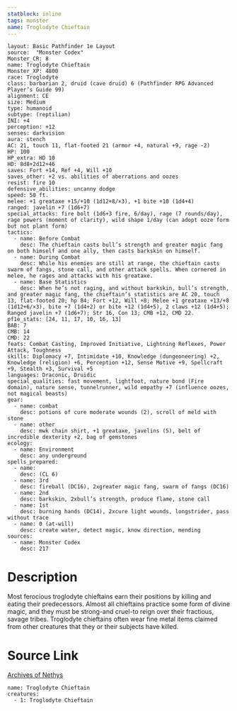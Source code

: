 ```yaml
---
statblock: inline
tags: monster
name: Troglodyte Chieftain
---
```

```statblock
layout: Basic Pathfinder 1e Layout
source:  "Monster Codex"
Monster_CR: 8
name: Troglodyte Chieftain
Monster_XP: 4800
race: Troglodyte
class: barbarian 2, druid (cave druid) 6 (Pathfinder RPG Advanced Player’s Guide 99)
alignment: CE
size: Medium
type: humanoid
subtype: (reptilian)
INI: +4
perception: +12
senses: darkvision
aura: stench
AC: 21, touch 11, flat-footed 21 (armor +4, natural +9, rage -2)
HP: 100
HP_extra: HD 10
HD: 8d8+2d12+46
saves: Fort +14, Ref +4, Will +10
saves_other: +2 vs. abilities of aberrations and oozes
resist: fire 10
defensive_abilities: uncanny dodge
speed: 50 ft.
melee: +1 greataxe +15/+10 (1d12+8/×3), +1 bite +10 (1d4+4)
ranged: javelin +7 (1d6+7)
special_attacks: fire bolt (1d6+3 fire, 6/day), rage (7 rounds/day), rage powers (moment of clarity), wild shape 1/day (can adopt ooze form but not plant form)
tactics:
  - name: Before Combat
    desc: The chieftain casts bull’s strength and greater magic fang on both himself and one ally, then casts barkskin on himself.
  - name: During Combat
    desc: While his enemies are still at range, the chieftain casts swarm of fangs, stone call, and other attack spells. When cornered in melee, he rages and attacks with his greataxe.
  - name: Base Statistics
    desc: When he’s not raging, and without barkskin, bull’s strength, and greater magic fang, the chieftain’s statistics are AC 20, touch 13, flat-footed 20; hp 84; Fort +12, Will +8; Melee +1 greataxe +13/+8 (1d12+6/×3), bite +7 (1d4+2) or bite +12 (1d4+5), 2 claws +12 (1d4+5); Ranged javelin +7 (1d6+7); Str 16, Con 13; CMB +12, CMD 22.
pf1e_stats: [24, 11, 17, 10, 16, 13]
BAB: 7
CMB: 14
CMD: 22
feats: Combat Casting, Improved Initiative, Lightning Reflexes, Power Attack, Toughness
skills: Diplomacy +7, Intimidate +10, Knowledge (dungeoneering) +2, Knowledge (religion) +6, Perception +12, Sense Motive +9, Spellcraft +9, Stealth +3, Survival +5
languages: Draconic, Druidic
special_qualities: fast movement, lightfoot, nature bond (Fire domain), nature sense, tunnelrunner, wild empathy +7 (influence oozes, not magical beasts)
gear:
  - name: combat
    desc: potions of cure moderate wounds (2), scroll of meld with stone
  - name: other
    desc: mwk chain shirt, +1 greataxe, javelins (5), belt of incredible dexterity +2, bag of gemstones
ecology:
  - name: Environment
    desc: any underground
spells_prepared:
  - name:
    desc: (CL 6)
  - name: 3rd
    desc: fireball (DC16), 2xgreater magic fang, swarm of fangs (DC16)
  - name: 2nd
    desc: barkskin, 2xbull’s strength, produce flame, stone call
  - name: 1st
    desc: burning hands (DC14), 2xcure light wounds, longstrider, pass without trace
  - name: 0 (at-will)
    desc: create water, detect magic, know direction, mending
sources:
  - name: Monster Codex
    desc: 217
```
# Description
Most ferocious troglodyte chieftains earn their positions by killing and eating their predecessors. Almost all chieftains practice some form of divine magic, and they must be strong-and cruel-to reign over their fractious, savage tribes. Troglodyte chieftains often wear fine metal items claimed from other creatures that they or their subjects have killed.
# Source Link
[Archives of Nethys](https://aonprd.com/MonsterDisplay.aspx?ItemName=Troglodyte%20Chieftain)
```encounter-table
name: Troglodyte Chieftain
creatures:
  - 1: Troglodyte Chieftain
```
